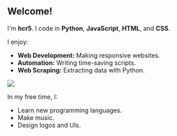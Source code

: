 ## Welcome!

I'm **hcr5**. I code in **Python**, **JavaScript**, **HTML**, and **CSS**.

I enjoy:

- **Web Development:** Making responsive websites.
- **Automation:** Writing time-saving scripts.
- **Web Scraping:** Extracting data with Python.

![](https://cdn3.emoji.gg/emojis/1349-python.png)

In my free time, I:

- Learn new programming languages.
- Make music.
- Design logos and UIs.
